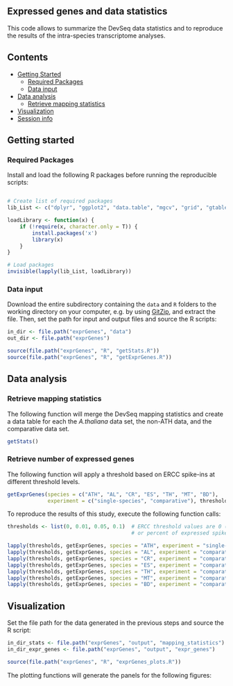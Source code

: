 
## Expressed genes and data statistics

This code allows to summarize the DevSeq data statistics and to reproduce the results of the intra-species transcriptome analyses. 


## Contents

* [Getting Started](#getting-started)
  * [Required Packages](#required-packages)
  * [Data input](#data-input)
* [Data analysis](#data-analysis)
  * [Retrieve mapping statistics](#retrieve-mapping-statistics)
* [Visualization](#visualization)
* [Session info](#session-info)


## Getting started


### Required Packages
Install and load the following R packages before running the reproducible scripts:

```R

# Create list of required packages
lib_List <- c("dplyr", "ggplot2", "data.table", "mgcv", "grid", "gtable", "scales", "factoextra", "dendextend")

loadLibrary <- function(x) { 
    if (!require(x, character.only = T)) {
        install.packages('x')
        library(x)
    }
}

# Load packages
invisible(lapply(lib_List, loadLibrary))

```

### Data input
Download the entire subdirectory containing the `data` and `R` folders to the working directory on your computer, e.g. by using [GitZip](http://kinolien.github.io/gitzip/), and extract the file. Then, set the path for input and output files and source the R scripts:  

```R
in_dir <- file.path("exprGenes", "data")
out_dir <- file.path("exprGenes")

source(file.path("exprGenes", "R", "getStats.R"))
source(file.path("exprGenes", "R", "getExprGenes.R"))

```

## Data analysis

### Retrieve mapping statistics

The following function will merge the DevSeq mapping statistics and create a data table for each the _A.thaliana_ data set, the non-ATH data, and the comparative data set. 

```R
getStats()

```

### Retrieve number of expressed genes

The following function will apply a threshold based on ERCC spike-ins at different threshold levels. 

```R
getExprGenes(species = c("ATH", "AL", "CR", "ES", "TH", "MT", "BD"), 
             experiment = c("single-species", "comparative"), threshold)

```
To reproduce the results of this study, execute the following function calls:

```R
thresholds <- list(0, 0.01, 0.05, 0.1)  # ERCC threshold values are 0 (a fixed TPM threshold of 0.05)
                                        # or percent of expressed spike-ins for 0.01/0.05/0.1

lapply(thresholds, getExprGenes, species = "ATH", experiment = "single-species")
lapply(thresholds, getExprGenes, species = "AL", experiment = "comparative")
lapply(thresholds, getExprGenes, species = "CR", experiment = "comparative")
lapply(thresholds, getExprGenes, species = "ES", experiment = "comparative")
lapply(thresholds, getExprGenes, species = "TH", experiment = "comparative")
lapply(thresholds, getExprGenes, species = "MT", experiment = "comparative")
lapply(thresholds, getExprGenes, species = "BD", experiment = "comparative")

```

## Visualization

Set the file path for the data generated in the previous steps and source the R script:

```R
in_dir_stats <- file.path("exprGenes", "output", "mapping_statistics")
in_dir_expr_genes <- file.path("exprGenes", "output", "expr_genes")

source(file.path("exprGenes", "R", "exprGenes_plots.R"))

```

The plotting functions will generate the panels for the following figures:
